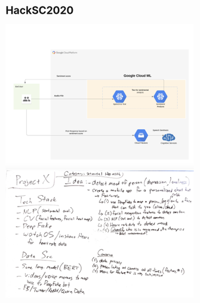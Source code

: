 # HackSC2020
![image](https://github.com/Deep-Care/DeepCare-iOS/blob/develop/Screen%20Shot%202020-02-02%20at%204.59.40%20AM.png)
![General Idea](Images/general_idea.png)
